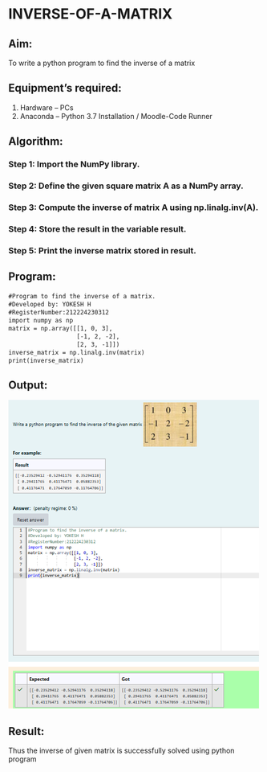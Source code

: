# INVERSE-OF-A-MATRIX
## Aim:
To write a python program to find the inverse of a matrix
## Equipment’s required:
1. 	Hardware – PCs
2. 	Anaconda – Python 3.7 Installation / Moodle-Code Runner
## Algorithm:
### Step 1: Import the NumPy library.
### Step 2: Define the given square matrix A as a NumPy array.
### Step 3: Compute the inverse of matrix A using np.linalg.inv(A).
### Step 4: Store the result in the variable result.
### Step 5: Print the inverse matrix stored in result.

## Program:
```
#Program to find the inverse of a matrix.
#Developed by: YOKESH H 
#RegisterNumber:212224230312
import numpy as np
matrix = np.array([[1, 0, 3],
                   [-1, 2, -2],
                   [2, 3, -1]])
inverse_matrix = np.linalg.inv(matrix)
print(inverse_matrix)
```
## Output:
![alt text](<Screenshot 2025-03-27 145031.png>)
## Result:
Thus the inverse of given matrix is successfully solved using python program

